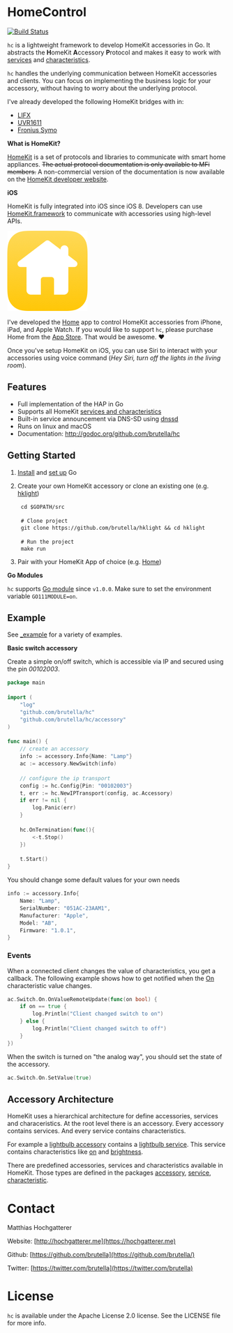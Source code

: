 # HomeControl

[![Build Status](https://travis-ci.org/brutella/hc.svg)](https://travis-ci.org/brutella/hc)

`hc` is a lightweight framework to develop HomeKit accessories in Go. 
It abstracts the **H**omeKit **A**ccessory **P**rotocol and makes it easy to work with [services](service/README.md) and [characteristics](characteristic/README.md).

`hc` handles the underlying communication between HomeKit accessories and clients.
You can focus on implementing the business logic for your accessory, without having to worry about the underlying protocol.

I've already developed the following HomeKit bridges with in:

- [LIFX](https://github.com/brutella/hklifx/)
- [UVR1611](https://github.com/brutella/hkuvr)
- [Fronius Symo](https://github.com/brutella/hksymo)

**What is HomeKit?**

[HomeKit][homekit] is a set of protocols and libraries to communicate with smart home appliances. ~~The actual protocol documentation is only available to MFi members.~~ A non-commercial version of the documentation is now available on the [HomeKit developer website](https://developer.apple.com/homekit/).

**iOS**


HomeKit is fully integrated into iOS since iOS 8. Developers can use [HomeKit.framework](https://developer.apple.com/documentation/homekit) to communicate with accessories using high-level APIs.

![Home.app](_img/home-icon.png?raw=true "Home.app")

I've developed the [Home][home] app to control HomeKit accessories from iPhone, iPad, and Apple Watch.
If you would like to support `hc`, please purchase Home from the [App Store](home-appstore). That would be awesome. ❤️

Once you've setup HomeKit on iOS, you can use Siri to interact with your accessories using voice command (*Hey Siri, turn off the lights in the living room*).

[home]: https://hochgatterer.me/home/
[home-appstore]: http://itunes.apple.com/app/id995994352

## Features

- Full implementation of the HAP in Go
- Supports all HomeKit [services and characteristics](service/README.md)
- Built-in service announcement via DNS-SD using [dnssd](http://github.com/brutella/dnssd)
- Runs on linux and macOS
- Documentation: http://godoc.org/github.com/brutella/hc

## Getting Started

1. [Install](http://golang.org/doc/install) and [set up](http://golang.org/doc/code.html#Organization) Go
2. Create your own HomeKit accessory or clone an existing one (e.g.  [hklight](https://github.com/brutella/hklight))

        cd $GOPATH/src
        
        # Clone project
        git clone https://github.com/brutella/hklight && cd hklight
        
        # Run the project
        make run

3. Pair with your HomeKit App of choice (e.g. [Home][home-appstore])

**Go Modules**

`hc` supports [Go module](https://github.com/golang/go/wiki/Modules) since `v1.0.0`.
Make sure to set the environment variable `GO111MODULE=on`.

## Example

See [_example](_example) for a variety of examples.

**Basic switch accessory**

Create a simple on/off switch, which is accessible via IP and secured using the pin *00102003*.

```go
package main

import (
    "log"
    "github.com/brutella/hc"
    "github.com/brutella/hc/accessory"
)

func main() {
    // create an accessory
	info := accessory.Info{Name: "Lamp"}
	ac := accessory.NewSwitch(info)
    
    // configure the ip transport
    config := hc.Config{Pin: "00102003"}
	t, err := hc.NewIPTransport(config, ac.Accessory)
	if err != nil {
		log.Panic(err)
	}
    
    hc.OnTermination(func(){
        <-t.Stop()
    })
    
	t.Start()
}
```

You should change some default values for your own needs

```go
info := accessory.Info{
	Name: "Lamp",
	SerialNumber: "051AC-23AAM1",
	Manufacturer: "Apple",
	Model: "AB",
	Firmware: "1.0.1",
}
```

### Events

When a connected client changes the value of characteristics, you get a callback.
The following example shows how to get notified when the [On](characteristic/on.go) characteristic value changes.

```go
ac.Switch.On.OnValueRemoteUpdate(func(on bool) {
	if on == true {
		log.Println("Client changed switch to on")
	} else {
		log.Println("Client changed switch to off")
	}
})
```

When the switch is turned on "the analog way", you should set the state of the accessory.

```go
ac.Switch.On.SetValue(true)
```

## Accessory Architecture

HomeKit uses a hierarchical architecture for define accessories, services and characeristics.
At the root level there is an accessory.
Every accessory contains services.
And every service contains characteristics.

For example a [lightbulb accessory](accessory/lightbulb.go) contains a [lightbulb service](service/lightbulb.go).
This service contains characteristics like [on](characteristic/on.go) and [brightness](characteristic/brightness.go).

There are predefined accessories, services and characteristics available in HomeKit.
Those types are defined in the packages [accessory](accessory), [service](service), [characteristic](characteristic).

# Contact

Matthias Hochgatterer

Website: [http://hochgatterer.me](https://hochgatterer.me)

Github: [https://github.com/brutella](https://github.com/brutella/)

Twitter: [https://twitter.com/brutella](https://twitter.com/brutella)


# License

`hc` is available under the Apache License 2.0 license. See the LICENSE file for more info.

[homekit]: https://developer.apple.com/homekit/
